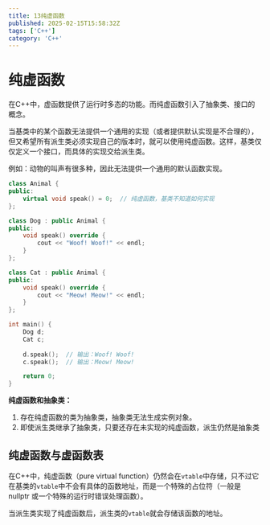```yaml
---
title: 13纯虚函数
published: 2025-02-15T15:58:32Z
tags: ['C++']
category: 'C++'
---
```


# 纯虚函数

在C++中，虚函数提供了运行时多态的功能。而纯虚函数引入了抽象类、接口的概念。

当基类中的某个函数无法提供一个通用的实现（或者提供默认实现是不合理的），但又希望所有派生类必须实现自己的版本时，就可以使用纯虚函数。这样，基类仅仅定义一个接口，而具体的实现交给派生类。

例如：动物的叫声有很多种，因此无法提供一个通用的默认函数实现。

```C++
class Animal {
public:
    virtual void speak() = 0;  // 纯虚函数，基类不知道如何实现
};

class Dog : public Animal {
public:
    void speak() override {
        cout << "Woof! Woof!" << endl;
    }
};

class Cat : public Animal {
public:
    void speak() override {
        cout << "Meow! Meow!" << endl;
    }
};

int main() {
    Dog d;
    Cat c;
    
    d.speak();  // 输出：Woof! Woof!
    c.speak();  // 输出：Meow! Meow!

    return 0;
}
```

**纯虚函数和抽象类：**

1. 存在纯虚函数的类为抽象类，抽象类无法生成实例对象。
2. 即使派生类继承了抽象类，只要还存在未实现的纯虚函数，派生仍然是抽象类


## 纯虚函数与虚函数表

在C++中，纯虚函数（pure virtual function）仍然会在`vtable`中存储，只不过它在基类的`vtable`中不会有具体的函数地址，而是一个特殊的占位符（一般是 nullptr 或一个特殊的运行时错误处理函数）。

当派生类实现了纯虚函数后，派生类的`vtable`就会存储该函数的地址。

